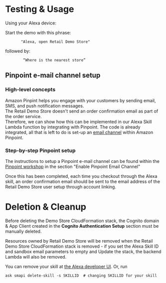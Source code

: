 # Testing & Usage

Using your Alexa device: 

Start the demo with this phrase:

           "Alexa, open Retail Demo Store" 

followed by: 

            “Where is the nearest store” 

## Pinpoint e-mail channel setup

### High-level concepts
Amazon Pinpint helps you engage with your customers by sending email, SMS, and push notification messages.  
The Retail Demo Store doesn't send an order confirmation email as part of the order service.  
Therefore, we can show how this can be implemented in our Alexa Skill Lambda function by integrating with Pinpoint.
The code is already integrated, all that is left to do is set-up an [email channel](https://docs.aws.amazon.com/pinpoint/latest/userguide/channels-email.html) within Amazon Pinpoint.

### Step-by-step Pinpoint setup
The instructions to setup a Pinpoint e-mail channel can be found within the [Pinpoint workshop](../4-Messaging/4.1-Pinpoint.ipynb) in the section "Enable Pinpoint Email Channel"

Once this has been completed, each time you checkout through the Alexa skill, an order confirmation email should be sent to the email address of the Retail Demo Store user setup through account linking.


# Deletion & Cleanup

Before deleting the Demo Store CloudFormation stack, the Cognito domain & App Client created 
in the **Cognito Authentication Setup** section must be manually deleted.

Resources owned by Retail Demo Store will be removed when the Retail Demo Store CloudFormation stack is removed - 
if you set the Alexa Skill ID and sandbox email parameters to empty and Update the stack, the backend Lambda will also
be removed.

You can remove your skill at [the Alexa developer UI](https://developer.amazon.com/alexa/console/ask).
Or, run 

    ask smapi delete-skill -s SKILLID  # changing SKILLID for your skill